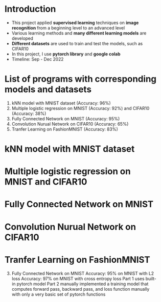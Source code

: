 # Introduction

- This project applied **supervised learning** techniques on **image recognition** from a beginning level to an advanced level
- Various learning methods and **many different learning models** are developed
- **Different datasets** are used to train and test the models, such as CIFAR10
- In this project, I use **pytorch library** and **google colab**
- Timeline: Sep - Dec 2022

# List of programs with corresponding models and datasets

1. kNN model with MNIST dataset (Accuracy: 96%)
2. Multiple logistic regression on MNIST (Accuracy: 92%) and CIFAR10 (Accuracy: 38%)
3. Fully Connected Network on MNIST (Accuracy: 95%)
4. Convolution Nurual Network on CIFAR10 (Accuracy: 65%)
5. Tranfer Learning on FashionMNIST (Accuracy: 83%)

# kNN model with MNIST dataset

# Multiple logistic regression on MNIST and CIFAR10

# Fully Connected Network on MNIST

# Convolution Nurual Network on CIFAR10

# Tranfer Learning on FashionMNIST



3. Fully Connected Network on MNIST
   Accuracy: 95% on MNIST with L2 loss
   Accuracy: 97% on MNIST with cross entropy loss
   Part 1 uses built-in pytorch model 
   Part 2 manually implemented a training model that 
   computes forward pass, backward pass, and loss function manually
   with only a very basic set of pytorch functions
   

